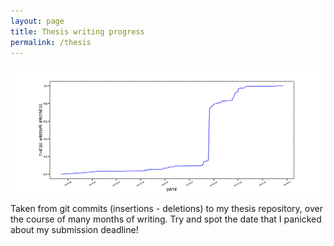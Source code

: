 ```yaml
---
layout: page
title: Thesis writing progress
permalink: /thesis
---
```


![thesis writing progress](./images/thesis_writing_progress.png)

Taken from git commits (insertions - deletions) to my thesis repository, over the course of many months of writing.
Try and spot the date that I panicked about my submission deadline!
